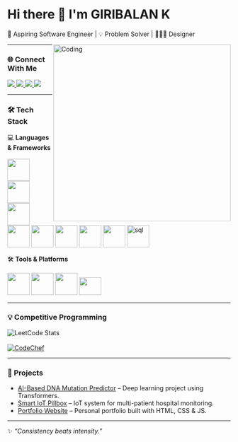 # Hi there 👋 I'm GIRIBALAN K

🚀 Aspiring Software Engineer | 💡 Problem Solver | 👨🏻‍💻 Designer  

<img align="right" alt="Coding" width="400" height="400" src="https://media3.giphy.com/media/v1.Y2lkPTc5MGI3NjExM2tjMXp6dnJlOW1pYTgwamt3dGs5dnExNGxrY3lzcmRycW9ldXBpZiZlcD12MV9pbnRlcm5hbF9naWZfYnlfaWQmY3Q9Zw/78XCFBGOlS6keY1Bil/giphy.gif"/>

---

### 🌐 Connect With Me  

<p align="start">
  <a href="https://github.com/GiRi908">
    <img src="https://img.shields.io/badge/GitHub-181717?style=flat-square&logo=github&logoColor=white" />
  </a>
  <a href="https://leetcode.com/GiRi908/">
    <img src="https://img.shields.io/badge/LeetCode-FFA116?style=flat-square&logo=leetcode&logoColor=black" />
  </a>
  <a href="https://www.codechef.com/users/GiRi908">
    <img src="https://img.shields.io/badge/CodeChef-5B4638?style=flat-square&logo=codechef&logoColor=white" />
  </a>
  <a href="https://www.linkedin.com/in/giribalank/">
    <img src="https://img.shields.io/badge/LinkedIn-0A66C2?style=flat-square&logo=linkedin&logoColor=white" />
  </a>
</p>

---

### 🛠️ Tech Stack  

💻 **Languages & Frameworks**  
<br>
<img height="50" src="https://img.icons8.com/color/48/python.png"/> 
<img height="50" src="https://img.icons8.com/color/48/c-programming.png"/> 
<img height="50" src="https://img.icons8.com/color/48/java-coffee-cup-logo.png"/> 
<img height="50" src="https://img.icons8.com/color/48/html-5.png"/> 
<img height="50" src="https://img.icons8.com/color/48/css3.png"/> 
<img height="50" src="https://img.icons8.com/color/48/javascript.png"/> 
<img height="50" src="https://img.icons8.com/color/48/react-native.png"/> 
<img height="50" src="https://img.icons8.com/color/48/nodejs.png"/> 
<img width="50" height="50" src="https://img.icons8.com/fluency/48/sql.png" alt="sql"/>

🛠️ **Tools & Platforms**  
<br>
<img height="50" src="https://img.icons8.com/color/48/visual-studio-code-2019.png"/> 
<img height="50" src="https://img.icons8.com/color/48/git.png"/> 
<img height="50" src="https://img.icons8.com/color/48/figma.png"/> 
<img width="50" height="40" src="https://img.icons8.com/external-tal-revivo-color-tal-revivo/24/external-framer-the-only-tool-you-need-to-create-interactive-designs-for-any-platform-logo-color-tal-revivo.png"/>

---

### 💡 Competitive Programming  

![LeetCode Stats](https://leetcard.jacoblin.cool/GiRi908?theme=dark&font=Ubuntu)  
<br>
[![CodeChef](https://img.shields.io/badge/CodeChef-GiRi908-ff6a00?logo=codechef&logoColor=white&style=for-the-badge)](https://www.codechef.com/users/GiRi908)

---

### 🚀 Projects  

- [AI-Based DNA Mutation Predictor](#) – Deep learning project using Transformers.  
- [Smart IoT Pillbox](#) – IoT system for multi-patient hospital monitoring.  
- [Portfolio Website](#) – Personal portfolio built with HTML, CSS & JS.

---

✨ _“Consistency beats intensity.”_
